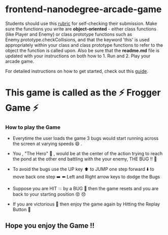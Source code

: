 frontend-nanodegree-arcade-game
===============================

Students should use this [rubric](https://review.udacity.com/#!/projects/2696458597/rubric) for self-checking their submission. Make sure the functions you write are **object-oriented** - either class functions (like Player and Enemy) or class prototype functions such as Enemy.prototype.checkCollisions, and that the keyword 'this' is used appropriately within your class and class prototype functions to refer to the object the function is called upon. Also be sure that the **readme.md** file is updated with your instructions on both how to 1. Run and 2. Play your arcade game.

For detailed instructions on how to get started, check out this [guide](https://docs.google.com/document/d/1v01aScPjSWCCWQLIpFqvg3-vXLH2e8_SZQKC8jNO0Dc/pub?embedded=true).

# This game is called as the :zap: **Frogger Game** :zap:

### How to play the Game 

* Everytime the user loads the game 3 bugs would start running across
   the screen at varying speeds :smile: .

* You , "The Hero" :running: , would be at the center of the action trying to reach 
   the pond at the other end battling with the your enemy, THE BUG !! :bug:

* To avoid the bugs use the UP key :arrow_up: to JUMP one step forward
                                   :arrow_down: to move back one step
                                   :arrow_right: :arrow_left: 
                                   Left and Right arrow keys to dodge the Bugs

* Suppose you are HIT :collision: by a BUG :bug: then the game resets and you are back to your starting position :rage: :disappointed:
* If you are victorious :heartbeat: then enjoy the game again by Hitting the Replay Button :repeat: 

## Hope you enjoy the Game !!
